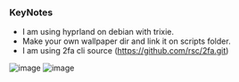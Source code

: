 ### KeyNotes
- I am using hyprland on debian with trixie.
- Make your own wallpaper dir and link it on scripts folder.
- I am using 2fa cli source (https://github.com/rsc/2fa.git)


![image](https://github.com/user-attachments/assets/d61b3817-f270-47aa-a3b1-9819335397be)
![image](https://github.com/user-attachments/assets/57ed3a7e-c882-497a-8580-21348b56d877)
